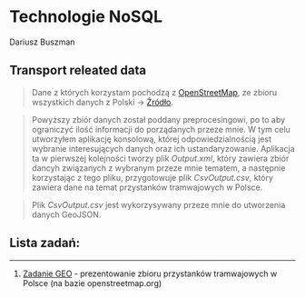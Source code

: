 
Technologie NoSQL
================
Dariusz Buszman

## Transport releated data

> Dane z których korzystam pochodzą z [OpenStreetMap](openstreetmap.org), ze zbioru wszystkich danych z Polski -> [Źródło](http://download.geofabrik.de/europe/poland-latest.osm.bz2).

>Powyższy zbiór danych został poddany preprocesingowi, po to aby ograniczyć ilość informacji do porządanych przeze mnie. W tym celu utworzyłem aplikację konsolową, której odpowiedzialnością jest wybranie interesujących danych oraz ich ustandaryzowanie. Aplikacja ta w pierwszej kolejności tworzy plik *Output.xml*, który zawiera zbiór dancyh związanych z wybranym przeze mnie tematem, a następnie korzystając z tego pliku, przygotowuje plik *CsvOutput.csv*, który zawiera dane na temat przystanków tramwajowych w Polsce.

>Plik *CsvOutput.csv* jest wykorzysywany przeze mnie do utworzenia danych GeoJSON.

## Lista zadań:
------------

1.  [Zadanie GEO](geo.nb.htm) - prezentowanie zbioru przystanków tramwajowych w Polsce (na bazie openstreetmap.org)
